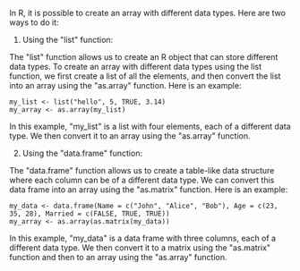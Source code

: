 In R, it is possible to create an array with different data types. Here are two ways to do it:

1. Using the "list" function:

The "list" function allows us to create an R object that can store different data types. To create an array with different data types using the list function, we first create a list of all the elements, and then convert the list into an array using the "as.array" function. Here is an example:

```
my_list <- list("hello", 5, TRUE, 3.14)
my_array <- as.array(my_list)
```

In this example, "my_list" is a list with four elements, each of a different data type. We then convert it to an array using the "as.array" function.

2. Using the "data.frame" function:

The "data.frame" function allows us to create a table-like data structure where each column can be of a different data type. We can convert this data frame into an array using the "as.matrix" function. Here is an example:

```
my_data <- data.frame(Name = c("John", "Alice", "Bob"), Age = c(23, 35, 28), Married = c(FALSE, TRUE, TRUE))
my_array <- as.array(as.matrix(my_data))
```

In this example, "my_data" is a data frame with three columns, each of a different data type. We then convert it to a matrix using the "as.matrix" function and then to an array using the "as.array" function.